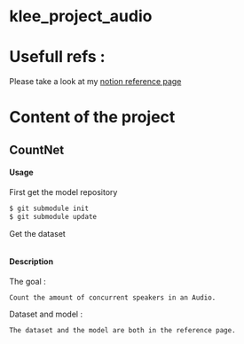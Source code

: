 # klee_project_audio




# Usefull refs :
Please take a look at my [notion reference page](https://admitted-industry-353.notion.site/References-7f4e39f499a04d5bb919e7b8df767b2a)


# Content of the project
## CountNet
#### Usage
First get the model repository
```bash
$ git submodule init
$ git submodule update
```
Get the dataset
```
```
#### Description
The goal :

    Count the amount of concurrent speakers in an Audio.

Dataset and model :

    The dataset and the model are both in the reference page.